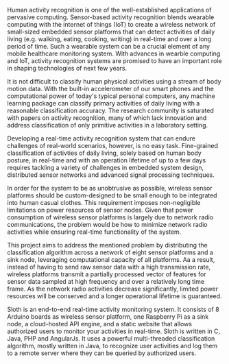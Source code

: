 Human activity recognition is one of the well-established applications of pervasive computing.
Sensor-based activity recognition blends wearable computing with the internet of things (IoT) to create a wireless network of small-sized embedded sensor platforms that can detect activities of daily living (e.g. walking, eating, cooking, writing) in real-time and over a long period of time.
Such a wearable system can be a crucial element of any mobile healthcare monitoring system.
With advances in wearble computing and IoT, activity recognition systems are promised to have an important role in shaping technologies of next few years.

It is not difficult to classify human physical activities using a stream of body motion data.
With the built-in accelerometer of our smart phones and the computational power of today's typical personal computers, any machine learning package can classify primary activities of daily living with a reasonable classification accuracy.
The research community is saturated with papers on activity recognition, many of which lack innovation and address classification of only primitive activities in a laboratory setting.

Developing a real-time activity recognition system that can endure challenges of real-world scenarios, however, is no easy task.
Fine-grained classification of activties of daily living, solely based on human body posture, in real-time and with an operation lifetime of up to a few days requires tackling a variety of challenges in embedded system design, distributed sensor networks and advanced signal processing techniques.

In order for the system to be as unobtrusive as possible, wireless sensor platforms should be custom-designed to be small enough to be integrated into human casual clothes.
This requirement imposes non-negligible limitations on power resources of sensor nodes.
Given that power consumption of wireless sensor platforms is largely due to network radio communications, the problem would be how to minimize network radio activities while ensuring real-time functionality of the system.

This project aims to address the mentioned problem by distributing the classification algorithm across a network of eight sensor platforms and a sink node, leveraging computational capacity of all platforms.
Aa a result, instead of having to send raw sensor data with a high transmission rate, wireless platforms transmit a partially processed vector of features for sensor data sampled at high frequency and over a relatively long time frame.
As the network radio activities decrease significantly, limited power resources will be conserved and a longer operational lifetime is guaranteed.

Sloth is an end-to-end real-time activity monitoring system.
It consists of 8 Arduino boards as wireless sensor platform, one Raspberry Pi as a sink node, a cloud-hosted API engine, and a static website that allows authorized users to monitor your activities in real-time.
Sloth is written in C, Java, PHP and AngularJs.
It uses a powerful multi-threaded classification algorithm, mostly written in Java, to recognize user activities and log them to a remote server where they can be queried by authorized users.
